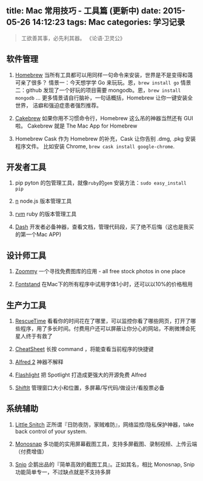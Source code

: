 title: Mac 常用技巧 - 工具篇 (更新中)
date: 2015-05-26 14:12:23
tags: Mac
categories: 学习记录
---
<blockquote class="blockquote-center">工欲善其事，必先利其器。
  《论语·卫灵公》
</blockquote>

## 软件管理

1. [Homebrew](http://brew.sh/)
当所有工具都可以用同样一句命令来安装，世界是不是变得和蔼可亲了很多？
情景一：今天想学学 Go 来玩玩。恩，`brew install go`
情景二：github 发现了一个好玩的项目需要 mongodb。恩，`brew install mongodb`
...
更多情景请自行脑补，一句话概括，Homebrew 让你一键安装全世界，
洁癖和强迫症患者强烈推荐。

2. [Cakebrew](https://www.cakebrew.com/)
如果你用不习惯命令行，Homebrew 这么吊的神器当然还有 GUI 啦。
Cakebrew 就是 The Mac App for Homebrew

3. Homebrew Cask
作为 Homebrew 的补充，Cask 让你告别 .dmg, .pkg 安装程序文件。
比如安装 Chrome, `brew cask install google-chrome`.

<!-- more -->

## 开发者工具

1. pip
pyton 的包管理工具，就像`ruby`的`gem`
安装方法：`sudo easy_install pip`

2. [n](https://github.com/tj/n)
node.js 版本管理工具

3. [rvm](https://rvm.io/)
ruby 的版本管理工具

4. [Dash](https://kapeli.com/dash)
开发者必备神器，查看文档，管理代码段，买了绝不后悔（这也是我买的第一个Mac APP)



## 设计师工具

1. [Zoommy](http://zoommyapp.com/)
一个寻找免费图库的应用 - all free stock photos in one place

2. [Fontstand](https://fontstand.com/)
在Mac下的所有程序中试用字体1小时，还可以以10%的价格租用


## 生产力工具

1. [RescueTime](https://www.rescuetime.com/)
看看你的时间花在了哪里，可以监控你看了哪些网页，打开了哪些程序，用了多长时间。付费用户还可以屏蔽让你分心的网站，不刷微博会死星人终于有救了

2. [CheatSheet](http://www.grandtotal.biz/CheatSheet/)
长按 command ，将能查看当前程序的快捷键

3. [Alfred 2](http://www.alfredapp.com/)
神器不解释

4. [Flashlight](http://flashlight.nateparrott.com/)
把 Spotlight 打造成更强大的开源免费 Alfred

5. [ShiftIt](https://github.com/fikovnik/ShiftIt)
管理窗口大小和位置，多屏幕/写代码/做设计/看股票必备

## 系统辅助

1. [Little Snitch](https://www.obdev.at/products/littlesnitch/index.html)
正所谓『日防夜防，家贼难防』，网络监控/隐私保护神器，take back control of your system.

2. [Monosnap](https://www.monosnap.com/welcome)
多功能的实用屏幕截图工具，支持多屏截图、录制视频、上传云端（付费增值）

3. [Snip](http://snip.qq.com/)
企鹅出品的『简单高效的截图工具』。正如其名，相比 Monosnap, Snip 功能简单专一，不过缺点就是不支持多屏
